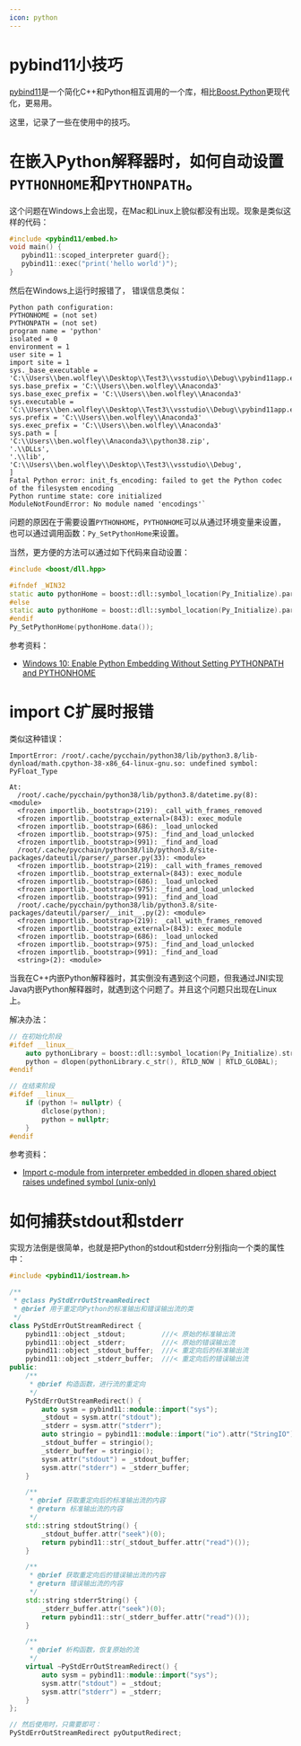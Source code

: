 ```yaml
---
icon: python
---
```


# pybind11小技巧

[pybind11](https://github.com/pybind/pybind11/)是一个简化C++和Python相互调用的一个库，相比[Boost.Python](https://www.boost.org/libs/python/)更现代化，更易用。

这里，记录了一些在使用中的技巧。

# 在嵌入Python解释器时，如何自动设置`PYTHONHOME`和`PYTHONPATH`。

这个问题在Windows上会出现，在Mac和Linux上貌似都没有出现。现象是类似这样的代码：

```cpp
#include <pybind11/embed.h>
void main() {
   pybind11::scoped_interpreter guard{};
   pybind11::exec("print('hello world')");
}
```

然后在Windows上运行时报错了， 错误信息类似：

```
Python path configuration:
PYTHONHOME = (not set)
PYTHONPATH = (not set)
program name = 'python'
isolated = 0
environment = 1
user site = 1
import site = 1
sys._base_executable = 'C:\\Users\\ben.wolfley\\Desktop\\Test3\\vsstudio\\Debug\\pybind11app.exe'
sys.base_prefix = 'C:\\Users\\ben.wolfley\\Anaconda3'
sys.base_exec_prefix = 'C:\\Users\\ben.wolfley\\Anaconda3'
sys.executable = 'C:\\Users\\ben.wolfley\\Desktop\\Test3\\vsstudio\\Debug\\pybind11app.exe'
sys.prefix = 'C:\\Users\\ben.wolfley\\Anaconda3'
sys.exec_prefix = 'C:\\Users\\ben.wolfley\\Anaconda3'
sys.path = [
'C:\\Users\\ben.wolfley\\Anaconda3\\python38.zip',
'.\\DLLs',
'.\\lib',
'C:\\Users\\ben.wolfley\\Desktop\\Test3\\vsstudio\\Debug',
]
Fatal Python error: init_fs_encoding: failed to get the Python codec of the filesystem encoding
Python runtime state: core initialized
ModuleNotFoundError: No module named 'encodings'`
```

问题的原因在于需要设置`PYTHONHOME`，`PYTHONHOME`可以从通过环境变量来设置，也可以通过调用函数：`Py_SetPythonHome`来设置。

当然，更方便的方法可以通过如下代码来自动设置：

```cpp
#include <boost/dll.hpp>

#ifndef _WIN32
static auto pythonHome = boost::dll::symbol_location(Py_Initialize).parent_path().parent_path().string();
#else
static auto pythonHome = boost::dll::symbol_location(Py_Initialize).parent_path().string();
#endif
Py_SetPythonHome(pythonHome.data());
```

参考资料：

- [Windows 10: Enable Python Embedding Without Setting PYTHONPATH and PYTHONHOME](https://github.com/pybind/pybind11/issues/2369)



# import C扩展时报错

类似这种错误：

```
ImportError: /root/.cache/pycchain/python38/lib/python3.8/lib-dynload/math.cpython-38-x86_64-linux-gnu.so: undefined symbol: PyFloat_Type

At:
  /root/.cache/pycchain/python38/lib/python3.8/datetime.py(8): <module>
  <frozen importlib._bootstrap>(219): _call_with_frames_removed
  <frozen importlib._bootstrap_external>(843): exec_module
  <frozen importlib._bootstrap>(686): _load_unlocked
  <frozen importlib._bootstrap>(975): _find_and_load_unlocked
  <frozen importlib._bootstrap>(991): _find_and_load
  /root/.cache/pycchain/python38/lib/python3.8/site-packages/dateutil/parser/_parser.py(33): <module>
  <frozen importlib._bootstrap>(219): _call_with_frames_removed
  <frozen importlib._bootstrap_external>(843): exec_module
  <frozen importlib._bootstrap>(686): _load_unlocked
  <frozen importlib._bootstrap>(975): _find_and_load_unlocked
  <frozen importlib._bootstrap>(991): _find_and_load
  /root/.cache/pycchain/python38/lib/python3.8/site-packages/dateutil/parser/__init__.py(2): <module>
  <frozen importlib._bootstrap>(219): _call_with_frames_removed
  <frozen importlib._bootstrap_external>(843): exec_module
  <frozen importlib._bootstrap>(686): _load_unlocked
  <frozen importlib._bootstrap>(975): _find_and_load_unlocked
  <frozen importlib._bootstrap>(991): _find_and_load
  <string>(2): <module>
```

当我在C++内嵌Python解释器时，其实倒没有遇到这个问题，但我通过JNI实现Java内嵌Python解释器时，就遇到这个问题了。并且这个问题只出现在Linux上。

解决办法：

```cpp
// 在初始化阶段
#ifdef __linux__
    auto pythonLibrary = boost::dll::symbol_location(Py_Initialize).string();
    python = dlopen(pythonLibrary.c_str(), RTLD_NOW | RTLD_GLOBAL);
#endif

// 在结束阶段
#ifdef __linux__
    if (python != nullptr) {
        dlclose(python);
        python = nullptr;
    }
#endif
```

参考资料：

- [Import c-module from interpreter embedded in dlopen shared object raises undefined symbol (unix-only) ](https://github.com/pybind/pybind11/issues/3555)

# 如何捕获stdout和stderr

实现方法倒是很简单，也就是把Python的stdout和stderr分别指向一个类的属性中：

```cpp
#include <pybind11/iostream.h>

/**
 * @class PyStdErrOutStreamRedirect
 * @brief 用于重定向Python的标准输出和错误输出流的类
 */
class PyStdErrOutStreamRedirect {
    pybind11::object _stdout;         ///< 原始的标准输出流
    pybind11::object _stderr;         ///< 原始的错误输出流
    pybind11::object _stdout_buffer;  ///< 重定向后的标准输出流
    pybind11::object _stderr_buffer;  ///< 重定向后的错误输出流
public:
    /**
     * @brief 构造函数，进行流的重定向
     */
    PyStdErrOutStreamRedirect() {
        auto sysm = pybind11::module::import("sys");
        _stdout = sysm.attr("stdout");
        _stderr = sysm.attr("stderr");
        auto stringio = pybind11::module::import("io").attr("StringIO");
        _stdout_buffer = stringio();
        _stderr_buffer = stringio();
        sysm.attr("stdout") = _stdout_buffer;
        sysm.attr("stderr") = _stderr_buffer;
    }

    /**
     * @brief 获取重定向后的标准输出流的内容
     * @return 标准输出流的内容
     */
    std::string stdoutString() {
        _stdout_buffer.attr("seek")(0);
        return pybind11::str(_stdout_buffer.attr("read")());
    }

    /**
     * @brief 获取重定向后的错误输出流的内容
     * @return 错误输出流的内容
     */
    std::string stderrString() {
        _stderr_buffer.attr("seek")(0);
        return pybind11::str(_stderr_buffer.attr("read")());
    }

    /**
     * @brief 析构函数，恢复原始的流
     */
    virtual ~PyStdErrOutStreamRedirect() {
        auto sysm = pybind11::module::import("sys");
        sysm.attr("stdout") = _stdout;
        sysm.attr("stderr") = _stderr;
    }
};

// 然后使用时，只需要即可：
PyStdErrOutStreamRedirect pyOutputRedirect;

```



